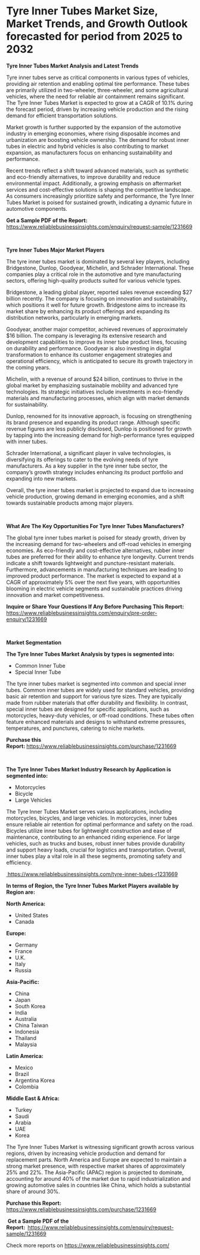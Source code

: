 <p><h1>Tyre Inner Tubes Market Size, Market Trends, and Growth Outlook forecasted for period from 2025 to 2032</h1></p><p><strong>Tyre Inner Tubes Market Analysis and Latest Trends</strong></p>
<p><p>Tyre inner tubes serve as critical components in various types of vehicles, providing air retention and enabling optimal tire performance. These tubes are primarily utilized in two-wheeler, three-wheeler, and some agricultural vehicles, where the need for reliable air containment remains significant. The Tyre Inner Tubes Market is expected to grow at a CAGR of 10.1% during the forecast period, driven by increasing vehicle production and the rising demand for efficient transportation solutions.</p><p>Market growth is further supported by the expansion of the automotive industry in emerging economies, where rising disposable incomes and urbanization are boosting vehicle ownership. The demand for robust inner tubes in electric and hybrid vehicles is also contributing to market expansion, as manufacturers focus on enhancing sustainability and performance.</p><p>Recent trends reflect a shift toward advanced materials, such as synthetic and eco-friendly alternatives, to improve durability and reduce environmental impact. Additionally, a growing emphasis on aftermarket services and cost-effective solutions is shaping the competitive landscape. As consumers increasingly prioritize safety and performance, the Tyre Inner Tubes Market is poised for sustained growth, indicating a dynamic future in automotive components.</p></p>
<p><strong>Get a Sample PDF of the Report:&nbsp;</strong> <a href="https://www.reliablebusinessinsights.com/enquiry/request-sample/1231669?utm_campaign=3494&utm_medium=2&utm_source=Github&utm_content=ia&utm_term=05042025&utm_id=tyre-inner-tubes">https://www.reliablebusinessinsights.com/enquiry/request-sample/1231669</a></p>
<p>&nbsp;</p>
<p><strong>Tyre Inner Tubes Major Market Players</strong></p>
<p><p>The tyre inner tubes market is dominated by several key players, including Bridgestone, Dunlop, Goodyear, Michelin, and Schrader International. These companies play a critical role in the automotive and tyre manufacturing sectors, offering high-quality products suited for various vehicle types.</p><p>Bridgestone, a leading global player, reported sales revenue exceeding $27 billion recently. The company is focusing on innovation and sustainability, which positions it well for future growth. Bridgestone aims to increase its market share by enhancing its product offerings and expanding its distribution networks, particularly in emerging markets.</p><p>Goodyear, another major competitor, achieved revenues of approximately $16 billion. The company is leveraging its extensive research and development capabilities to improve its inner tube product lines, focusing on durability and performance. Goodyear is also investing in digital transformation to enhance its customer engagement strategies and operational efficiency, which is anticipated to secure its growth trajectory in the coming years.</p><p>Michelin, with a revenue of around $24 billion, continues to thrive in the global market by emphasizing sustainable mobility and advanced tyre technologies. Its strategic initiatives include investments in eco-friendly materials and manufacturing processes, which align with market demands for sustainability.</p><p>Dunlop, renowned for its innovative approach, is focusing on strengthening its brand presence and expanding its product range. Although specific revenue figures are less publicly disclosed, Dunlop is positioned for growth by tapping into the increasing demand for high-performance tyres equipped with inner tubes.</p><p>Schrader International, a significant player in valve technologies, is diversifying its offerings to cater to the evolving needs of tyre manufacturers. As a key supplier in the tyre inner tube sector, the company’s growth strategy includes enhancing its product portfolio and expanding into new markets.</p><p>Overall, the tyre inner tubes market is projected to expand due to increasing vehicle production, growing demand in emerging economies, and a shift towards sustainable products among major players.</p></p>
<p>&nbsp;</p>
<p><strong>What Are The Key Opportunities For Tyre Inner Tubes Manufacturers?</strong></p>
<p><p>The global tyre inner tubes market is poised for steady growth, driven by the increasing demand for two-wheelers and off-road vehicles in emerging economies. As eco-friendly and cost-effective alternatives, rubber inner tubes are preferred for their ability to enhance tyre longevity. Current trends indicate a shift towards lightweight and puncture-resistant materials. Furthermore, advancements in manufacturing techniques are leading to improved product performance. The market is expected to expand at a CAGR of approximately 5% over the next five years, with opportunities blooming in electric vehicle segments and sustainable practices driving innovation and market competitiveness.</p></p>
<p><strong>Inquire or Share Your Questions If Any Before Purchasing This Report:</strong> <a href="https://www.reliablebusinessinsights.com/enquiry/pre-order-enquiry/1231669?utm_campaign=3494&utm_medium=2&utm_source=Github&utm_content=ia&utm_term=05042025&utm_id=tyre-inner-tubes">https://www.reliablebusinessinsights.com/enquiry/pre-order-enquiry/1231669</a></p>
<p>&nbsp;</p>
<p><strong>Market Segmentation</strong></p>
<p><strong>The Tyre Inner Tubes Market Analysis by types is segmented into:</strong></p>
<p><ul><li>Common Inner Tube</li><li>Special Inner Tube</li></ul></p>
<p><p>The tyre inner tubes market is segmented into common and special inner tubes. Common inner tubes are widely used for standard vehicles, providing basic air retention and support for various tyre sizes. They are typically made from rubber materials that offer durability and flexibility. In contrast, special inner tubes are designed for specific applications, such as motorcycles, heavy-duty vehicles, or off-road conditions. These tubes often feature enhanced materials and designs to withstand extreme pressures, temperatures, and punctures, catering to niche markets.</p></p>
<p><strong>Purchase this Report:&nbsp;</strong><a href="https://www.reliablebusinessinsights.com/purchase/1231669?utm_campaign=3494&utm_medium=2&utm_source=Github&utm_content=ia&utm_term=05042025&utm_id=tyre-inner-tubes">https://www.reliablebusinessinsights.com/purchase/1231669</a></p>
<p>&nbsp;</p>
<p><strong>The Tyre Inner Tubes Market Industry Research by Application is segmented into:</strong></p>
<p><ul><li>Motorcycles</li><li>Bicycle</li><li>Large Vehicles</li></ul></p>
<p><p>The Tyre Inner Tubes Market serves various applications, including motorcycles, bicycles, and large vehicles. In motorcycles, inner tubes ensure reliable air retention for optimal performance and safety on the road. Bicycles utilize inner tubes for lightweight construction and ease of maintenance, contributing to an enhanced riding experience. For large vehicles, such as trucks and buses, robust inner tubes provide durability and support heavy loads, crucial for logistics and transportation. Overall, inner tubes play a vital role in all these segments, promoting safety and efficiency.</p></p>
<p><a href="https://www.reliablebusinessinsights.com/tyre-inner-tubes-r1231669?utm_campaign=3494&utm_medium=2&utm_source=Github&utm_content=ia&utm_term=05042025&utm_id=tyre-inner-tubes">&nbsp;https://www.reliablebusinessinsights.com/tyre-inner-tubes-r1231669</a></p>
<p><strong>In terms of Region, the Tyre Inner Tubes Market Players available by Region are:</strong></p>
<p>
    <p> <strong> North America: </strong>
        <ul>
            <li>United States</li>
            <li>Canada</li>
        </ul>
        </p> 
    <p> <strong> Europe: </strong>
        <ul>
            <li>Germany</li>
            <li>France</li>
            <li>U.K.</li>
            <li>Italy</li>
            <li>Russia</li>
        </ul>
        </p> 
    <p> <strong> Asia-Pacific: </strong>
        <ul>
            <li>China</li>
            <li>Japan</li>
            <li>South Korea</li>
            <li>India</li>
            <li>Australia</li>
            <li>China Taiwan</li>
            <li>Indonesia</li>
            <li>Thailand</li>
            <li>Malaysia</li>
        </ul>
        </p> 
    <p> <strong> Latin America: </strong>
        <ul>
            <li>Mexico</li>
            <li>Brazil</li>
            <li>Argentina Korea</li>
            <li>Colombia</li>
        </ul>
        </p> 
    <p> <strong> Middle East & Africa: </strong>
        <ul>
            <li>Turkey</li>
            <li>Saudi</li>
            <li>Arabia</li>
            <li>UAE</li>
            <li>Korea</li>
        </ul>
    </p>
    </p>
<p><p>The Tyre Inner Tubes Market is witnessing significant growth across various regions, driven by increasing vehicle production and demand for replacement parts. North America and Europe are expected to maintain a strong market presence, with respective market shares of approximately 25% and 22%. The Asia-Pacific (APAC) region is projected to dominate, accounting for around 40% of the market due to rapid industrialization and growing automotive sales in countries like China, which holds a substantial share of around 30%.</p></p>
<p><strong>Purchase this Report: </strong><a href="https://www.reliablebusinessinsights.com/purchase/1231669?utm_campaign=3494&utm_medium=2&utm_source=Github&utm_content=ia&utm_term=05042025&utm_id=tyre-inner-tubes">https://www.reliablebusinessinsights.com/purchase/1231669</a></p>
<p>&nbsp;<strong>Get a Sample PDF of the Report:&nbsp;&nbsp;</strong><a href="https://www.reliablebusinessinsights.com/enquiry/request-sample/1231669?utm_campaign=3494&utm_medium=2&utm_source=Github&utm_content=ia&utm_term=05042025&utm_id=tyre-inner-tubes">https://www.reliablebusinessinsights.com/enquiry/request-sample/1231669</a></p>
<p><strong></strong></p>
<p>Check more reports on <a href="https://www.reliablebusinessinsights.com/?utm_campaign=3494&utm_medium=2&utm_source=Github&utm_content=ia&utm_term=05042025&utm_id=tyre-inner-tubes">https://www.reliablebusinessinsights.com/</a></p>